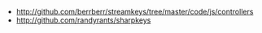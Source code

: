 
- http://github.com/berrberr/streamkeys/tree/master/code/js/controllers
- http://github.com/randyrants/sharpkeys
